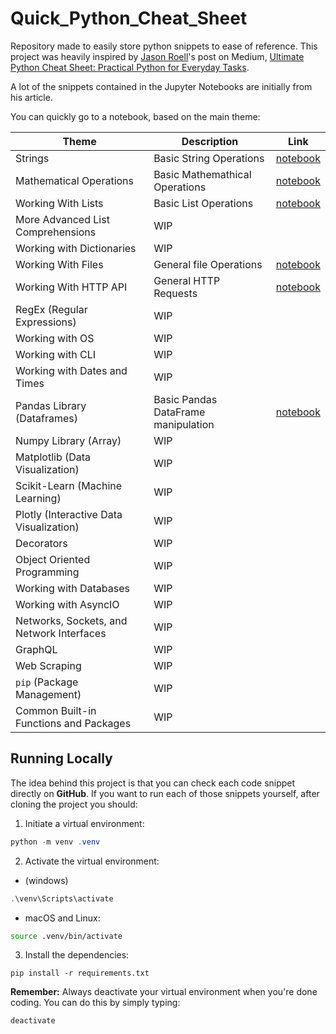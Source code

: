 # Quick_Python_Cheat_Sheet
Repository made to easily store python snippets to ease of reference.
This project was heavily inspired by [Jason Roell](https://medium.com/@roelljr)'s post on Medium, [Ultimate Python Cheat Sheet: Practical Python for Everyday Tasks](https://medium.com/@roelljr/ultimate-python-cheat-sheet-practical-python-for-everyday-tasks-c267c1394ee8).

A lot of the snippets contained in the Jupyter Notebooks are initially from his article.

You can quickly go to a notebook, based on the main theme:

| Theme      | Description | Link |
|------------|-------------|------|
| Strings  | Basic String Operations | [notebook](notebooks/strings/working_with_strings.ipynb)  |
| Mathematical Operations  | Basic Mathemathical Operations | [notebook](notebooks/math/working_with_math.ipynb)  |
| Working With Lists | Basic List Operations | [notebook](notebooks/working_with_lists/working_with_lists.ipynb) |
| More Advanced List Comprehensions  | WIP |   |
| Working with Dictionaries  | WIP |   |
| Working With Files | General file Operations | [notebook](notebooks/working_with_files/working_with_files.ipynb) |
| Working With HTTP API | General HTTP Requests | [notebook](notebooks/working_http/working_with_http_api.ipynb) |
| RegEx (Regular Expressions)  | WIP |   |
| Working with OS  | WIP |   |
| Working with CLI  | WIP |   |
| Working with Dates and Times  | WIP |   |
| Pandas Library (Dataframes)  | Basic Pandas DataFrame manipulation | [notebook](notebooks/pandas_dataframes/pandas_snippets.ipynb) |
| Numpy Library (Array)  | WIP |   |
| Matplotlib (Data Visualization)  | WIP |   |
| Scikit-Learn (Machine Learning)  | WIP |   |
| Plotly (Interactive Data Visualization)  | WIP |   |
| Decorators  | WIP |   |
| Object Oriented Programming  | WIP |   |
| Working with Databases | WIP |   |
| Working with AsyncIO | WIP |   |
| Networks, Sockets, and Network Interfaces  | WIP |   |
| GraphQL  | WIP |   |
| Web Scraping  | WIP |   |
| `pip` (Package Management)  | WIP |   |
| Common Built-in Functions and Packages  | WIP |   |



## Running Locally
The idea behind this project is that you can check each code snippet directly on **GitHub**. If you want to run each of those snippets yourself, after cloning the project you should:
1. Initiate a virtual environment:
```powershell
python -m venv .venv
```
2. Activate the virtual environment:
 - (windows)
```powershell
.\venv\Scripts\activate
```
  - macOS and Linux:
```bash
source .venv/bin/activate
```
3. Install the dependencies:
```
pip install -r requirements.txt
```
**Remember:** Always deactivate your virtual environment when you're done coding. You can do this by simply typing:
```
deactivate
```